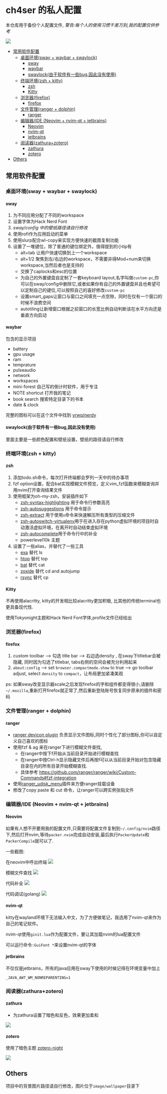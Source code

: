 # ch4ser 的私人配置
本仓库用于备份个人配置文件, *警告:每个人的使用习惯千差万别,我的配置仅供参考*

![](image/first.png)

<!-- toc -->

- [常用软件配置](#%E5%B8%B8%E7%94%A8%E8%BD%AF%E4%BB%B6%E9%85%8D%E7%BD%AE)
  * [桌面环境(sway + waybar + swaylock)](#%E6%A1%8C%E9%9D%A2%E7%8E%AF%E5%A2%83sway--waybar--swaylock)
    + [sway](#sway)
    + [waybar](#waybar)
    + [swaylock(由于软件有一些bug,因此没有使用)](#swaylock%E7%94%B1%E4%BA%8E%E8%BD%AF%E4%BB%B6%E6%9C%89%E4%B8%80%E4%BA%9Bbug%E5%9B%A0%E6%AD%A4%E6%B2%A1%E6%9C%89%E4%BD%BF%E7%94%A8)
  * [终端环境(zsh + kitty)](#%E7%BB%88%E7%AB%AF%E7%8E%AF%E5%A2%83zsh--kitty)
    + [zsh](#zsh)
    + [Kitty](#kitty)
  * [浏览器(firefox)](#%E6%B5%8F%E8%A7%88%E5%99%A8firefox)
    + [firefox](#firefox)
  * [文件管理(ranger + dolphin)](#%E6%96%87%E4%BB%B6%E7%AE%A1%E7%90%86ranger--dolphin)
    + [ranger](#ranger)
  * [编辑器/IDE (Neovim + nvim-qt + jetbrains)](#%E7%BC%96%E8%BE%91%E5%99%A8ide-neovim--nvim-qt--jetbrains)
    + [Neovim](#neovim)
    + [nvim-qt](#nvim-qt)
    + [jetbrains](#jetbrains)
  * [阅读器(zathura+zotero)](#%E9%98%85%E8%AF%BB%E5%99%A8zathurazotero)
    + [zathura](#zathura)
    + [zotero](#zotero)
- [Others](#others)

<!-- tocstop -->

## 常用软件配置
### 桌面环境(sway + waybar + swaylock)
#### sway
1. 为不同应用分配了不同的workspace
2. 设置字体为Hack Nerd Font
3. *sway/config 中的壁纸路径请自行修改*
4. 使用rofi作为应用启动的菜单
5. 使用slurp配合wl-copy来实现方便快速的截图复制功能
6. 设置了一堆键位，除了普通的键位绑定外，值得提到的小tip有
    - alt+tab 让用户快速切换到上一个workspace
    - alt+1/2 聚焦到左/右边的workspace，不需要非得Mod+num来切换workspace,当然后者也是支持的
    - 交换了caplocks和esc的位置
    - 为自己的外置键盘自定制了一套keyboard layout,名字叫做`custom-pc`,你可以在sway/config中删除它,或者如果你有自己的外置键盘并且也希望可以定制自己的键位,可以按照自己的喜好修改`custom-pc`
    - 设置smart_gaps让窗口与窗口之间填充一点空隙，同时在仅有一个窗口的时候不浪费空间
    - autotiling让新增窗口根据之前窗口的长宽比例自动判断该在水平方向还是垂直方向启动

#### waybar
包含的显示项目
- battery
- gpu usage
- ram
- temprature
- pulseaudio
- network
- workspaces
- mini-forest 自己写的倒计时软件，用于专注
- NOTE shortcut 打开我的笔记
- book search 搜索特定目录下的书本
- date & clock

完整的图标可以在这个文件中找到 [yrwq/nerdy](https://github.com/yrwq/nerdy/blob/main/chars.csv)

#### swaylock(由于软件有一些bug,因此没有使用)
里面主要是一些颜色配置和壁纸设置，壁纸的路径请自行修改

### 终端环境(zsh + kitty)
#### zsh
1. 添加todo.sh命令，每次打开终端都会罗列一天中的待办事项
2. fzf option设置，配合bat实现模糊文件预览，定义vim_fzf函数来模糊查询并用nvim打开查询结果文件
3. 使用框架为oh-my-zsh，安装插件如下
    - [zsh-syntax-highlighting](https://github.com/zsh-users/zsh-syntax-highlighting) 用于命令行参数高亮
    - [zsh-autosuggestions](https://github.com/zsh-users/zsh-autosuggestions) 用于命令提示
    - [zsh-extract](https://github.com/le0me55i/zsh-extract) 用于使用``x``命令来快速解压所有类型的压缩文件
    - [zsh-autoswitch-virtualenv](https://github.com/MichaelAquilina/zsh-autoswitch-virtualenv)用于在进入存在python虚拟环境的项目时自动激活虚拟环境，在离开时自动结束虚拟环境
    - [zsh-autocomplete](https://github.com/marlonrichert/zsh-autocomplete)用于命令行中的补全
    - powerlevel10k 主题
4. 设置了一些alias，并替代了一些工具
    - [exa](https://github.com/ogham/exa) 替代 ls
    - [htop](https://htop.dev/) 替代 top
    - [bat](https://github.com/sharkdp/bat) 替代 cat
    - [zoxide](https://github.com/ajeetdsouza/zoxide) 替代 cd and autojump
    - [rsync](https://github.com/WayneD/rsync) 替代 cp

#### Kitty

不再使用alacritty, kitty的开发相比较alacritty更加积极, 比其他的传统terminal也更具备现代性.

使用Tokyonight主题和Hack Nerd Font字体,profile文件已经给出

### 浏览器(firefox)

#### firefox
1. custom toolbar --> 勾选 title bar --> 右边选density , 在sway下titlebar会被隐藏, 同时因为勾选了titlebar, tabs右侧的空间会被充分利用起来
2. `about:config` --> set `browser.compactmode.show` to true --> go toolbar adjust, select `density` to `compact`，让布局更加紧凑美观

ps: 如果sway改变显示器scale之后发现firefox的字和组件都变得很小,请删除`~/.mozilla`,重新打开firefox就正常了,然后重新登陆账号恢复同步原来的插件和密码

### 文件管理(ranger + dolphin)

#### ranger
- [ranger devicon plugin](https://github.com/alexanderjeurissen/ranger_devicons) 负责显示文件图标,同时个性化了部分图标,你可以自定义自己喜欢的图标
- 使用fzf & ag 来在ranger下进行模糊文件查找,
    - 在ranger中按下f开始从当前目录开始进行模糊查找
    - 在ranger中按Ctrl-h显示隐藏文件后再按f可以从当前目录开始对包含隐藏目录在内的所有目录开始模糊查找.
    - 具体参考 https://github.com/ranger/ranger/wiki/Custom-Commands#fzf-integration
- 使用[ranger_udisk_menu](https://github.com/SL-RU/ranger_udisk_menu)插件来方便ranger挂载设备
- 修改了copy paste 和 cut 命令，让ranger可以跨实例张贴文件


### 编辑器/IDE (Neovim + nvim-qt + jetbrains)
#### Neovim

如果有人想不开要用我的配置文件,只需要将配置文件复制到`~/.config/nvim`路径下,然后打开nvim,等待`packer.nvim`完成自动安装,最后执行`PackerUpdate`和`PackerCompile`就可以了.

一些截图:

在neovim中呼出终端
![](image/toggleterm.png)

模糊文件查找
![](image/telescope.png)

代码补全
![](image/nvim-cmp.png)


代码调试(golang)
![](image/dap.png)

#### nvim-qt
kitty在wayland环境下无法输入中文，为了方便做笔记，我选用了nvim-qt来作为自己的笔记软件。

nvim-qt使用`ginit.lua`作为配置文件，要让其加载nvim的lua配置文件

可以运行命令`:GuiFont *`来设置nvim-qt的字体

#### jetbrains

不仅仅是jetbrains，所有的java应用在sway下使用的时候记得在环境变量中加上

```
_JAVA_AWT_WM_NONREPARENTING=1
```

### 阅读器(zathura+zotero)

#### zathura
- 为zathura设置了暗色和反色，效果更加柔和

![](image/zathura.png)

#### zotero

使用了暗色主题 [zotero-night](https://github.com/tefkah/zotero-night)

![](image/zotero.png)

## Others

项目中的背景图片路径请自行修改，图片位于`image/wallpaper`目录下
